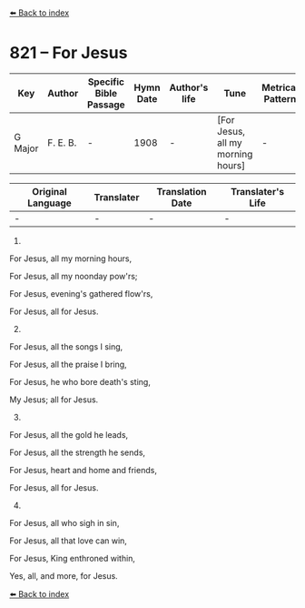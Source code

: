 [⬅️ Back to index](../README.md)

# 821 – For Jesus

Key | Author   | Specific Bible Passage     |Hymn Date |Author's life |Tune |Metrical Pattern   |Composer/Source
-- | --------- | ---------------------------|----------|--------------|-----|-------------------|-------------  
G Major |F. E. B. |- |1908 |- |[For Jesus, all my morning hours] |- |F. E. Belden

Original Language | Translater | Translation Date   | Translater's Life  
----------------- | --------- | --------------------|-------------     
\- |- |- |-




1.

For Jesus, all my morning hours,

For Jesus, all my noonday pow'rs;

For Jesus, evening's gathered flow'rs,

For Jesus, all for Jesus.



2.

For Jesus, all the songs I sing,

For Jesus, all the praise I bring,

For Jesus, he who bore death's sting,

My Jesus; all for Jesus.



3.

For Jesus, all the gold he leads,

For Jesus, all the strength he sends,

For Jesus, heart and home and friends,

For Jesus, all for Jesus.



4.

For Jesus, all who sigh in sin,

For Jesus, all that love can win,

For Jesus, King enthroned within,

Yes, all, and more, for Jesus.

[⬅️ Back to index](../README.md)
